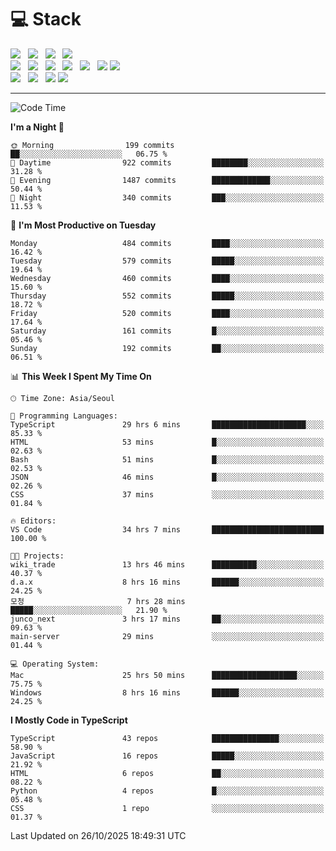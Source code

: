 <h1>💻 Stack</h1>
<div>
 <!-- badge : https://shields.io/ -->
 <!-- icon : https://simpleicons.org/?q=Get -->
 <img src="https://img.shields.io/badge/HTML5-e74c3c?style=flat-square&logo=HTML5&logoColor=white"/> &nbsp 
 <img src="https://img.shields.io/badge/CSS3-0A84FF?style=flat-square&logo=CSS3&logoColor=white"/> &nbsp 
 <img src="https://img.shields.io/badge/JavaScript-FFCD11?style=flat-square&logo=JavaScript&logoColor=white"/> &nbsp 
 <img src="https://img.shields.io/badge/TypeScript-3075C0?style=flat-square&logo=TypeScript&logoColor=white"/>
 <br/>
 <img src="https://img.shields.io/badge/Next-000000?style=flat-square&logo=nextdotjs&logoColor=white"/> &nbsp 
 <img src="https://img.shields.io/badge/React-00BCF6?style=flat-square&logo=React&logoColor=white"/> &nbsp 
 <img src="https://img.shields.io/badge/Redux-764ABC?style=flat-square&logo=Redux&logoColor=white"/> &nbsp
 <img src="https://img.shields.io/badge/Recoil-3578E5?style=flat-square&logo=recoil&logoColor=white"/> &nbsp
 <img src="https://img.shields.io/badge/React-Query-FF4154?style=flat-square&logo=reactquery&logoColor=white"/> &nbsp 
 <img src="https://img.shields.io/badge/styled%2Dcomponents-DB7093?style=flat-square&logo=styled%2Dcomponents&logoColor=white"/>
 <img src="https://img.shields.io/badge/CSS Modules-000000?style=flat-square&logo=CSS Modules&logoColor=white"/> &nbsp 
 <br/>
 <img src="https://img.shields.io/badge/Node-339933?style=flat-square&logo=Node.js&logoColor=white"/> &nbsp 
 <img src="https://img.shields.io/badge/Express-000000?style=flat-square&logo=Express&logoColor=white"/> &nbsp 
 <img src="https://img.shields.io/badge/MongoDB-47A248?style=flat-square&logo=MongoDB&logoColor=white"/>
 <img src="https://img.shields.io/badge/MariaDB-003545?style=flat-square&logo=mariadb&logoColor=white"/>
</div>

<hr>

<!--START_SECTION:waka-->
![Code Time](http://img.shields.io/badge/Code%20Time-3%2C020%20hrs-blue)

**I'm a Night 🦉** 

```text
🌞 Morning                199 commits         ██░░░░░░░░░░░░░░░░░░░░░░░   06.75 % 
🌆 Daytime                922 commits         ████████░░░░░░░░░░░░░░░░░   31.28 % 
🌃 Evening                1487 commits        █████████████░░░░░░░░░░░░   50.44 % 
🌙 Night                  340 commits         ███░░░░░░░░░░░░░░░░░░░░░░   11.53 % 
```
📅 **I'm Most Productive on Tuesday** 

```text
Monday                   484 commits         ████░░░░░░░░░░░░░░░░░░░░░   16.42 % 
Tuesday                  579 commits         █████░░░░░░░░░░░░░░░░░░░░   19.64 % 
Wednesday                460 commits         ████░░░░░░░░░░░░░░░░░░░░░   15.60 % 
Thursday                 552 commits         █████░░░░░░░░░░░░░░░░░░░░   18.72 % 
Friday                   520 commits         ████░░░░░░░░░░░░░░░░░░░░░   17.64 % 
Saturday                 161 commits         █░░░░░░░░░░░░░░░░░░░░░░░░   05.46 % 
Sunday                   192 commits         ██░░░░░░░░░░░░░░░░░░░░░░░   06.51 % 
```


📊 **This Week I Spent My Time On** 

```text
🕑︎ Time Zone: Asia/Seoul

💬 Programming Languages: 
TypeScript               29 hrs 6 mins       █████████████████████░░░░   85.33 % 
HTML                     53 mins             █░░░░░░░░░░░░░░░░░░░░░░░░   02.63 % 
Bash                     51 mins             █░░░░░░░░░░░░░░░░░░░░░░░░   02.53 % 
JSON                     46 mins             █░░░░░░░░░░░░░░░░░░░░░░░░   02.26 % 
CSS                      37 mins             ░░░░░░░░░░░░░░░░░░░░░░░░░   01.84 % 

🔥 Editors: 
VS Code                  34 hrs 7 mins       █████████████████████████   100.00 % 

🐱‍💻 Projects: 
wiki_trade               13 hrs 46 mins      ██████████░░░░░░░░░░░░░░░   40.37 % 
d.a.x                    8 hrs 16 mins       ██████░░░░░░░░░░░░░░░░░░░   24.25 % 
모청                       7 hrs 28 mins       █████░░░░░░░░░░░░░░░░░░░░   21.90 % 
junco_next               3 hrs 17 mins       ██░░░░░░░░░░░░░░░░░░░░░░░   09.63 % 
main-server              29 mins             ░░░░░░░░░░░░░░░░░░░░░░░░░   01.44 % 

💻 Operating System: 
Mac                      25 hrs 50 mins      ███████████████████░░░░░░   75.75 % 
Windows                  8 hrs 16 mins       ██████░░░░░░░░░░░░░░░░░░░   24.25 % 
```

**I Mostly Code in TypeScript** 

```text
TypeScript               43 repos            ███████████████░░░░░░░░░░   58.90 % 
JavaScript               16 repos            █████░░░░░░░░░░░░░░░░░░░░   21.92 % 
HTML                     6 repos             ██░░░░░░░░░░░░░░░░░░░░░░░   08.22 % 
Python                   4 repos             █░░░░░░░░░░░░░░░░░░░░░░░░   05.48 % 
CSS                      1 repo              ░░░░░░░░░░░░░░░░░░░░░░░░░   01.37 % 
```




 Last Updated on 26/10/2025 18:49:31 UTC
<!--END_SECTION:waka-->
